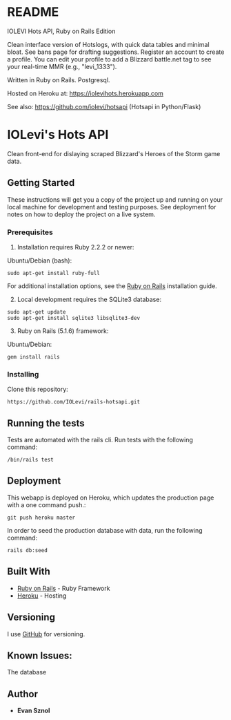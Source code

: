 # README

IOLEVI Hots API, Ruby on Rails Edition

Clean interface version of Hotslogs, with quick data tables and minimal bloat. See bans page for drafting suggestions. 
Register an account to create a profile. You can edit your profile to add a Blizzard battle.net tag to see your real-time MMR (e.g., "levi_1333"). 

Written in Ruby on Rails.
Postgresql.

Hosted on Heroku at: https://iolevihots.herokuapp.com

See also: https://github.com/iolevi/hotsapi (Hotsapi in Python/Flask)

# IOLevi's Hots API
Clean front-end for dislaying scraped Blizzard's Heroes of the Storm game data.

## Getting Started

These instructions will get you a copy of the project up and running on your local machine for development and testing purposes. See deployment for notes on how to deploy the project on a live system.

### Prerequisites

1. Installation requires Ruby 2.2.2 or newer:

Ubuntu/Debian (bash):
```
sudo apt-get install ruby-full
```
For additional installation options, see the [Ruby on Rails](https://guides.rubyonrails.org/v5.1/getting_started.html) installation guide. 


2. Local development requires the SQLite3 database:
```
sudo apt-get update
sudo apt-get install sqlite3 libsqlite3-dev
```

3. Ruby on Rails (5.1.6) framework:

Ubuntu/Debian:
```
gem install rails
```

### Installing

Clone this repository:
```
https://github.com/IOLevi/rails-hotsapi.git
```

## Running the tests

Tests are automated with the rails cli. Run tests with the following command:
```
/bin/rails test
```

## Deployment
This webapp is deployed on Heroku, which updates the production page with a one command push.:
```
git push heroku master
```

In order to seed the production database with data, run the following command:
```
rails db:seed
```


## Built With

* [Ruby on Rails](https://guides.rubyonrails.org/v5.1/index.html) - Ruby Framework
* [Heroku](https://iolevihots.herokuapp.com/) - Hosting



## Versioning

I use [GitHub](http://github.com/iolevi) for versioning. 

## Known Issues:
The database 

## Author

* **Evan Sznol**
